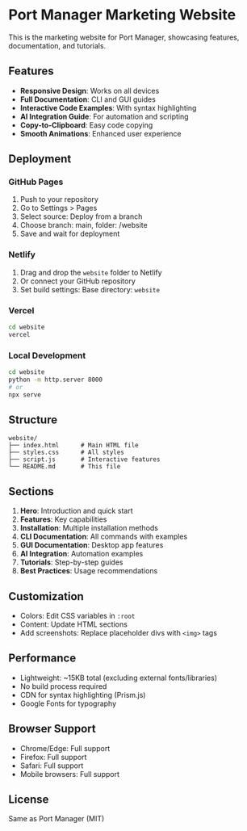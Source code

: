 # Port Manager Marketing Website

This is the marketing website for Port Manager, showcasing features, documentation, and tutorials.

## Features

- **Responsive Design**: Works on all devices
- **Full Documentation**: CLI and GUI guides
- **Interactive Code Examples**: With syntax highlighting
- **AI Integration Guide**: For automation and scripting
- **Copy-to-Clipboard**: Easy code copying
- **Smooth Animations**: Enhanced user experience

## Deployment

### GitHub Pages

1. Push to your repository
2. Go to Settings > Pages
3. Select source: Deploy from a branch
4. Choose branch: main, folder: /website
5. Save and wait for deployment

### Netlify

1. Drag and drop the `website` folder to Netlify
2. Or connect your GitHub repository
3. Set build settings: Base directory: `website`

### Vercel

```bash
cd website
vercel
```

### Local Development

```bash
cd website
python -m http.server 8000
# or
npx serve
```

## Structure

```
website/
├── index.html      # Main HTML file
├── styles.css      # All styles
├── script.js       # Interactive features
└── README.md       # This file
```

## Sections

1. **Hero**: Introduction and quick start
2. **Features**: Key capabilities
3. **Installation**: Multiple installation methods
4. **CLI Documentation**: All commands with examples
5. **GUI Documentation**: Desktop app features
6. **AI Integration**: Automation examples
7. **Tutorials**: Step-by-step guides
8. **Best Practices**: Usage recommendations

## Customization

- Colors: Edit CSS variables in `:root`
- Content: Update HTML sections
- Add screenshots: Replace placeholder divs with `<img>` tags

## Performance

- Lightweight: ~15KB total (excluding external fonts/libraries)
- No build process required
- CDN for syntax highlighting (Prism.js)
- Google Fonts for typography

## Browser Support

- Chrome/Edge: Full support
- Firefox: Full support
- Safari: Full support
- Mobile browsers: Full support

## License

Same as Port Manager (MIT)